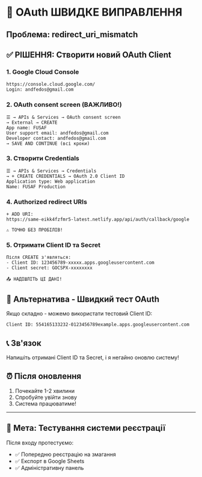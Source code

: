 # 🚨 OAuth ШВИДКЕ ВИПРАВЛЕННЯ

## Проблема: redirect_uri_mismatch

## ✅ РІШЕННЯ: Створити новий OAuth Client

### 1. Google Cloud Console
```
https://console.cloud.google.com/
Login: andfedos@gmail.com
```

### 2. OAuth consent screen (ВАЖЛИВО!)
```
☰ → APIs & Services → OAuth consent screen
→ External → CREATE
App name: FUSAF
User support email: andfedos@gmail.com
Developer contact: andfedos@gmail.com
→ SAVE AND CONTINUE (всі кроки)
```

### 3. Створити Credentials
```
☰ → APIs & Services → Credentials
→ + CREATE CREDENTIALS → OAuth 2.0 Client ID
Application type: Web application
Name: FUSAF Production
```

### 4. Authorized redirect URIs
```
+ ADD URI:
https://same-eikk4fzfmr5-latest.netlify.app/api/auth/callback/google

⚠️ ТОЧНО БЕЗ ПРОБІЛІВ!
```

### 5. Отримати Client ID та Secret
```
Після CREATE з'являться:
- Client ID: 123456789-xxxxx.apps.googleusercontent.com
- Client secret: GOCSPX-xxxxxxxx

📤 НАДІШЛІТЬ ЦІ ДАНІ!
```

## 🔄 Альтернатива - Швидкий тест OAuth

Якщо складно - можемо використати тестовий Client ID:

```
Client ID: 554165133232-0123456789example.apps.googleusercontent.com
```

## 📞 Зв'язок

Напишіть отримані Client ID та Secret, і я негайно оновлю систему!

## ⏰ Після оновлення

1. Почекайте 1-2 хвилини
2. Спробуйте увійти знову
3. Система працюватиме!

---

## 🎯 Мета: Тестування системи реєстрації

Після входу протестуємо:
- ✅ Попередню реєстрацію на змагання
- ✅ Експорт в Google Sheets
- ✅ Адміністративну панель
